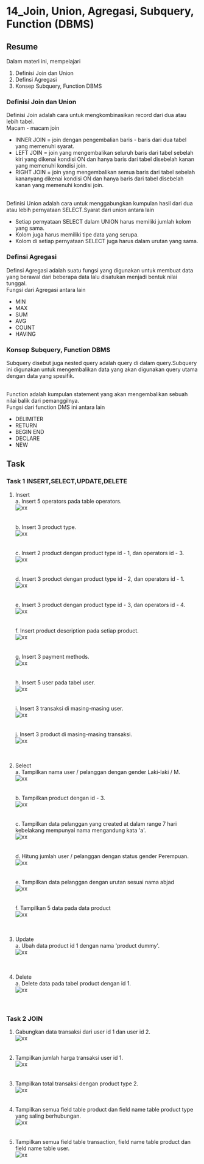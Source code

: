 # 14_Join, Union, Agregasi, Subquery, Function (DBMS)

## Resume

Dalam materi ini, mempelajari <br />

1. Definisi Join dan Union<br />
2. Definsi Agregasi <br />
3. Konsep Subquery, Function DBMS <br />

### Definisi Join dan Union

Definisi Join adalah cara untuk mengkombinasikan record dari dua atau lebih tabel.<br />
Macam - macam join <br />

- INNER JOIN = join dengan pengembalian baris - baris dari dua tabel yang memenuhi syarat.<br />
- LEFT JOIN = join yang mengembalikan seluruh baris dari tabel sebelah kiri yang dikenai kondisi ON dan hanya baris dari tabel disebelah kanan yang memenuhi kondisi join.<br />
- RIGHT JOIN = join yang mengembalikan semua baris dari tabel sebelah kananyang dikenai kondisi ON dan hanya baris dari tabel disebelah kanan yang memenuhi kondisi join.<br /><br />

Definisi Union adalah cara untuk menggabungkan kumpulan hasil dari dua atau lebih pernyataan SELECT.Syarat dari union antara lain <br />

- Setiap pernyataan SELECT dalam UNION harus memiliki jumlah kolom yang sama.<br />
- Kolom juga harus memiliki tipe data yang serupa.<br />
- Kolom di setiap pernyataan SELECT juga harus dalam urutan yang sama.

### Definsi Agregasi

Definsi Agregasi adalah suatu fungsi yang digunakan untuk membuat data yang berawal dari beberapa data lalu disatukan menjadi bentuk nilai tunggal.<br /> Fungsi dari Agregasi antara lain <br />

- MIN <br />
- MAX <br />
- SUM <br />
- AVG <br />
- COUNT <br />
- HAVING

### Konsep Subquery, Function DBMS

Subquery disebut juga nested query adalah query di dalam query.Subquery ini digunakan untuk mengembalikan data yang akan digunakan query utama dengan data yang spesifik.<br /><br />

Function adalah kumpulan statement yang akan mengembalikan sebuah nilai balik dari pemanggilnya.<br />
Fungsi dari function DMS ini antara lain <br />

- DELIMITER<br />
- RETURN <br />
- BEGIN END<br />
- DECLARE<br />
- NEW<br />

## Task

### Task 1 INSERT,SELECT,UPDATE,DELETE

1. Insert <br />
   a. Insert 5 operators pada table operators.<br />
   ![xx](<https://github.com/hafidzencis/java_muhammad-hafidz-febriansyah/blob/master/14_Join%2C%20Union%2C%20Agregasi%2C%20Subquery%2C%20Function%20(DBMS)/screenshot/insert/a.JPG>)<br /><br /><br />
   b. Insert 3 product type.<br />
   ![xx](<https://github.com/hafidzencis/java_muhammad-hafidz-febriansyah/blob/master/14_Join%2C%20Union%2C%20Agregasi%2C%20Subquery%2C%20Function%20(DBMS)/screenshot/insert/b.JPG>)<br /><br /><br />
   c. Insert 2 product dengan product type id - 1, dan operators id - 3.<br />
   ![xx](<https://github.com/hafidzencis/java_muhammad-hafidz-febriansyah/blob/master/14_Join%2C%20Union%2C%20Agregasi%2C%20Subquery%2C%20Function%20(DBMS)/screenshot/insert/c.JPG>)<br /><br /><br />
   d. Insert 3 product dengan product type id - 2, dan operators id - 1.<br />
   ![xx](<https://github.com/hafidzencis/java_muhammad-hafidz-febriansyah/blob/master/14_Join%2C%20Union%2C%20Agregasi%2C%20Subquery%2C%20Function%20(DBMS)/screenshot/insert/d.JPG>)<br /><br /><br />
   e. Insert 3 product dengan product type id - 3, dan operators id - 4.<br />
   ![xx](<https://github.com/hafidzencis/java_muhammad-hafidz-febriansyah/blob/master/14_Join%2C%20Union%2C%20Agregasi%2C%20Subquery%2C%20Function%20(DBMS)/screenshot/insert/e.JPG>)<br /><br /><br />
   f. Insert product description pada setiap product.<br />
   ![xx](<https://github.com/hafidzencis/java_muhammad-hafidz-febriansyah/blob/master/14_Join%2C%20Union%2C%20Agregasi%2C%20Subquery%2C%20Function%20(DBMS)/screenshot/insert/f.JPG>)<br /><br /><br />
   g. Insert 3 payment methods.<br />
   ![xx](<https://github.com/hafidzencis/java_muhammad-hafidz-febriansyah/blob/master/14_Join%2C%20Union%2C%20Agregasi%2C%20Subquery%2C%20Function%20(DBMS)/screenshot/insert/g.JPG>)<br /><br /><br />
   h. Insert 5 user pada tabel user.<br />
   ![xx](<https://github.com/hafidzencis/java_muhammad-hafidz-febriansyah/blob/master/14_Join%2C%20Union%2C%20Agregasi%2C%20Subquery%2C%20Function%20(DBMS)/screenshot/insert/h.JPG>)<br /><br /><br />
   i. Insert 3 transaksi di masing-masing user.<br />
   ![xx](<https://github.com/hafidzencis/java_muhammad-hafidz-febriansyah/blob/master/14_Join%2C%20Union%2C%20Agregasi%2C%20Subquery%2C%20Function%20(DBMS)/screenshot/insert/i.JPG>)<br /><br /><br />
   j. Insert 3 product di masing-masing transaksi.<br />
   ![xx](<https://github.com/hafidzencis/java_muhammad-hafidz-febriansyah/blob/master/14_Join%2C%20Union%2C%20Agregasi%2C%20Subquery%2C%20Function%20(DBMS)/screenshot/insert/j.JPG>)<br /><br /><br />

2. Select<br />
   a. Tampilkan nama user / pelanggan dengan gender Laki-laki / M.<br />
   ![xx](<https://github.com/hafidzencis/java_muhammad-hafidz-febriansyah/blob/master/14_Join%2C%20Union%2C%20Agregasi%2C%20Subquery%2C%20Function%20(DBMS)/screenshot/select/a.JPG>)<br /><br /><br />
   b. Tampilkan product dengan id - 3.<br />
   ![xx](<https://github.com/hafidzencis/java_muhammad-hafidz-febriansyah/blob/master/14_Join%2C%20Union%2C%20Agregasi%2C%20Subquery%2C%20Function%20(DBMS)/screenshot/select/b.JPG>)<br /><br /><br />
   c. Tampilkan data pelanggan yang created at dalam range 7 hari kebelakang mempunyai nama mengandung kata 'a'.<br />
   ![xx](<https://github.com/hafidzencis/java_muhammad-hafidz-febriansyah/blob/master/14_Join%2C%20Union%2C%20Agregasi%2C%20Subquery%2C%20Function%20(DBMS)/screenshot/select/c.JPG>)<br /><br /><br />
   d. Hitung jumlah user / pelanggan dengan status gender Perempuan.<br />
   ![xx](<https://github.com/hafidzencis/java_muhammad-hafidz-febriansyah/blob/master/14_Join%2C%20Union%2C%20Agregasi%2C%20Subquery%2C%20Function%20(DBMS)/screenshot/select/d.JPG>)<br /><br /><br />
   e. Tampilkan data pelanggan dengan urutan sesuai nama abjad<br />
   ![xx](<https://github.com/hafidzencis/java_muhammad-hafidz-febriansyah/blob/master/14_Join%2C%20Union%2C%20Agregasi%2C%20Subquery%2C%20Function%20(DBMS)/screenshot/select/e.JPG>)<br /><br /><br />
   f. Tampilkan 5 data pada data product<br />
   ![xx](<https://github.com/hafidzencis/java_muhammad-hafidz-febriansyah/blob/master/14_Join%2C%20Union%2C%20Agregasi%2C%20Subquery%2C%20Function%20(DBMS)/screenshot/select/f.JPG>)<br /><br /><br />

3. Update<br />
   a. Ubah data product id 1 dengan nama 'product dummy'.<br />
   ![xx](<https://github.com/hafidzencis/java_muhammad-hafidz-febriansyah/blob/master/14_Join%2C%20Union%2C%20Agregasi%2C%20Subquery%2C%20Function%20(DBMS)/screenshot/update/a.JPG>)<br /><br /><br />

4. Delete<br />
   a. Delete data pada tabel product dengan id 1.<br />
   ![xx](<https://github.com/hafidzencis/java_muhammad-hafidz-febriansyah/blob/master/14_Join%2C%20Union%2C%20Agregasi%2C%20Subquery%2C%20Function%20(DBMS)/screenshot/delete/a.JPG>)<br /><br /><br />

### Task 2 JOIN

1. Gabungkan data transaksi dari user id 1 dan user id 2.<br />
   ![xx](<https://github.com/hafidzencis/java_muhammad-hafidz-febriansyah/blob/master/14_Join%2C%20Union%2C%20Agregasi%2C%20Subquery%2C%20Function%20(DBMS)/screenshot/join/a.JPG>)<br /><br /><br />
2. Tampilkan jumlah harga transaksi user id 1.<br />
   ![xx](<https://github.com/hafidzencis/java_muhammad-hafidz-febriansyah/blob/master/14_Join%2C%20Union%2C%20Agregasi%2C%20Subquery%2C%20Function%20(DBMS)/screenshot/join/b.JPG>)<br /><br /><br />
3. Tampilkan total transaksi dengan product type 2.<br />
   ![xx](<https://github.com/hafidzencis/java_muhammad-hafidz-febriansyah/blob/master/14_Join%2C%20Union%2C%20Agregasi%2C%20Subquery%2C%20Function%20(DBMS)/screenshot/join/c.JPG>)<br /><br /><br />
4. Tampilkan semua field table product dan field name table product type yang saling berhubungan.<br />
   ![xx](<https://github.com/hafidzencis/java_muhammad-hafidz-febriansyah/blob/master/14_Join%2C%20Union%2C%20Agregasi%2C%20Subquery%2C%20Function%20(DBMS)/screenshot/join/d.JPG>)<br /><br /><br />
5. Tampilkan semua field table transaction, field name table product dan field name table user.<br />
   ![xx](<https://github.com/hafidzencis/java_muhammad-hafidz-febriansyah/blob/master/14_Join%2C%20Union%2C%20Agregasi%2C%20Subquery%2C%20Function%20(DBMS)/screenshot/join/e.JPG>)<br /><br /><br />
